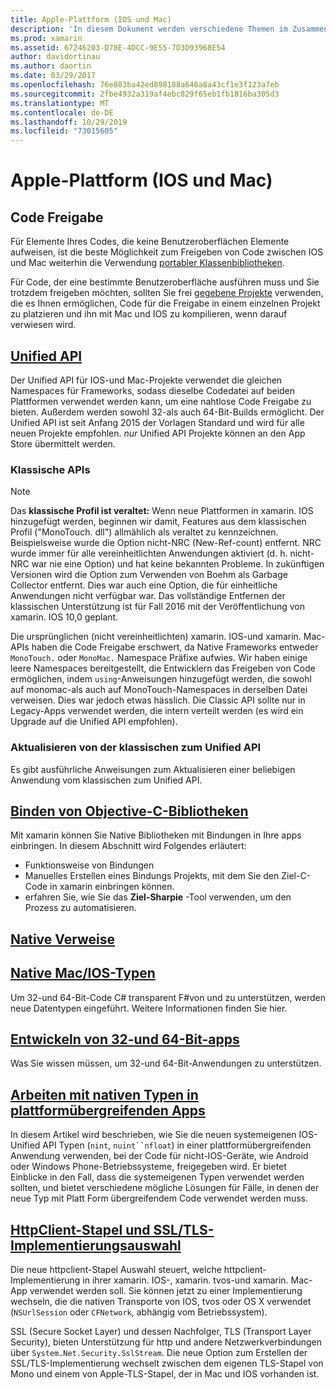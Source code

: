 ```yaml
---
title: Apple-Plattform (IOS und Mac)
description: 'In diesem Dokument werden verschiedene Themen im Zusammenhang mit der xamarin. IOS-und xamarin. Mac-Entwicklung beschrieben: Code Freigabe, die Unified API, Bindungs Ziel-C-Bibliotheken, systemeigene Verweise, Native Typen usw.'
ms.prod: xamarin
ms.assetid: 67246203-D78E-4DCC-9E55-7D3D93968E54
author: davidortinau
ms.author: daortin
ms.date: 03/29/2017
ms.openlocfilehash: 76e883ba42ed898188a646a8a43cf1e3f123a7eb
ms.sourcegitcommit: 2fbe4932a319af4ebc829f65eb1fb1816ba305d3
ms.translationtype: MT
ms.contentlocale: de-DE
ms.lasthandoff: 10/29/2019
ms.locfileid: "73015605"
---
```

# <a name="apple-platform-ios-and-mac"></a>Apple-Plattform (IOS und Mac)

## <a name="code-sharing"></a>Code Freigabe

Für Elemente Ihres Codes, die keine Benutzeroberflächen Elemente aufweisen, ist die beste Möglichkeit zum Freigeben von Code zwischen IOS und Mac weiterhin die Verwendung [portabler Klassenbibliotheken](~/cross-platform/app-fundamentals/pcl.md).

Für Code, der eine bestimmte Benutzeroberfläche ausführen muss und Sie trotzdem freigeben möchten, sollten Sie frei [gegebene Projekte](~/cross-platform/app-fundamentals/shared-projects.md) verwenden, die es Ihnen ermöglichen, Code für die Freigabe in einem einzelnen Projekt zu platzieren und ihn mit Mac und IOS zu kompilieren, wenn darauf verwiesen wird.

## <a name="unified-apiunifiedindexmd"></a>[Unified API](unified/index.md)

Der Unified API für IOS-und Mac-Projekte verwendet die gleichen Namespaces für Frameworks, sodass dieselbe Codedatei auf beiden Plattformen verwendet werden kann, um eine nahtlose Code Freigabe zu bieten. Außerdem werden sowohl 32-als auch 64-Bit-Builds ermöglicht. Der Unified API ist seit Anfang 2015 der Vorlagen Standard und wird für alle neuen Projekte empfohlen. *nur* Unified API Projekte können an den App Store übermittelt werden.

### <a name="classic-apis"></a>Klassische APIs

> [!NOTE]
> Das **klassische Profil ist veraltet:** Wenn neue Plattformen in xamarin. IOS hinzugefügt werden, beginnen wir damit, Features aus dem klassischen Profil ("MonoTouch. dll") allmählich als veraltet zu kennzeichnen. Beispielsweise wurde die Option nicht-NRC (New-Ref-count) entfernt. NRC wurde immer für alle vereinheitlichten Anwendungen aktiviert (d. h. nicht-NRC war nie eine Option) und hat keine bekannten Probleme. In zukünftigen Versionen wird die Option zum Verwenden von Boehm als Garbage Collector entfernt. Dies war auch eine Option, die für einheitliche Anwendungen nicht verfügbar war. Das vollständige Entfernen der klassischen Unterstützung ist für Fall 2016 mit der Veröffentlichung von xamarin. IOS 10,0 geplant.

Die ursprünglichen (nicht vereinheitlichten) xamarin. IOS-und xamarin. Mac-APIs haben die Code Freigabe erschwert, da Native Frameworks entweder `MonoTouch.` oder `MonoMac.` Namespace Präfixe aufwies.  Wir haben einige leere Namespaces bereitgestellt, die Entwicklern das Freigeben von Code ermöglichen, indem `using`-Anweisungen hinzugefügt werden, die sowohl auf monomac-als auch auf MonoTouch-Namespaces in derselben Datei verweisen. Dies war jedoch etwas hässlich. Die Classic API sollte nur in Legacy-Apps verwendet werden, die intern verteilt werden (es wird ein Upgrade auf die Unified API empfohlen).

### <a name="updating-from-classic-to-the-unified-api"></a>Aktualisieren von der klassischen zum Unified API

Es gibt ausführliche Anweisungen zum Aktualisieren einer beliebigen Anwendung vom klassischen zum Unified API.

## <a name="binding-objective-c-librariesbindingindexmd"></a>[Binden von Objective-C-Bibliotheken](binding/index.md)

Mit xamarin können Sie Native Bibliotheken mit Bindungen in Ihre apps einbringen. In diesem Abschnitt wird Folgendes erläutert:

- Funktionsweise von Bindungen
- Manuelles Erstellen eines Bindungs Projekts, mit dem Sie den Ziel-C-Code in xamarin einbringen können.
- erfahren Sie, wie Sie das **Ziel-Sharpie** -Tool verwenden, um den Prozess zu automatisieren.

## <a name="native-referencesnative-referencesmd"></a>[Native Verweise](native-references.md)

## <a name="macios-native-typesnativetypesmd"></a>[Native Mac/IOS-Typen](nativetypes.md)

Um 32-und 64-Bit-Code C# transparent F#von und zu unterstützen, werden neue Datentypen eingeführt.   Weitere Informationen finden Sie hier.

## <a name="building-32-and-64-bit-apps32-and-64indexmd"></a>[Entwickeln von 32-und 64-Bit-apps](32-and-64/index.md)

Was Sie wissen müssen, um 32-und 64-Bit-Anwendungen zu unterstützen.

## <a name="working-with-native-types-in-cross-platform-appsnative-types-cross-platformmd"></a>[Arbeiten mit nativen Typen in plattformübergreifenden Apps](native-types-cross-platform.md)

In diesem Artikel wird beschrieben, wie Sie die neuen systemeigenen IOS-Unified API Typen (`nint`, `nuint``nfloat`) in einer plattformübergreifenden Anwendung verwenden, bei der Code für nicht-IOS-Geräte, wie Android oder Windows Phone-Betriebssysteme, freigegeben wird.
Er bietet Einblicke in den Fall, dass die systemeigenen Typen verwendet werden sollten, und bietet verschiedene mögliche Lösungen für Fälle, in denen der neue Typ mit Platt Form übergreifendem Code verwendet werden muss.

## <a name="httpclient-stack-and-ssltls-implementation-selectorhttp-stackmd"></a>[HttpClient-Stapel und SSL/TLS-Implementierungsauswahl](http-stack.md)

Die neue httpclient-Stapel Auswahl steuert, welche httpclient-Implementierung in ihrer xamarin. IOS-, xamarin. tvos-und xamarin. Mac-App verwendet werden soll. Sie können jetzt zu einer Implementierung wechseln, die die nativen Transporte von IOS, tvos oder OS X verwendet (`NSUrlSession` oder `CFNetwork`, abhängig vom Betriebssystem).

SSL (Secure Socket Layer) und dessen Nachfolger, TLS (Transport Layer Security), bieten Unterstützung für http und andere Netzwerkverbindungen über `System.Net.Security.SslStream`. Die neue Option zum Erstellen der SSL/TLS-Implementierung wechselt zwischen dem eigenen TLS-Stapel von Mono und einem von Apple-TLS-Stapel, der in Mac und IOS vorhanden ist.
